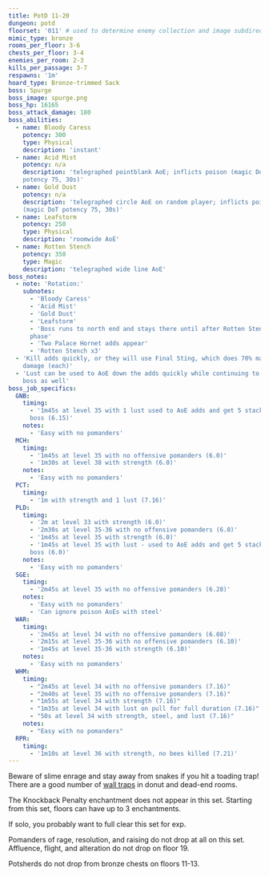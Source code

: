 ```yaml
---
title: PotD 11-20
dungeon: potd
floorset: '011' # used to determine enemy collection and image subdirectory
mimic_type: bronze
rooms_per_floor: 3-6
chests_per_floor: 3-4
enemies_per_room: 2-3
kills_per_passage: 3-7
respawns: '1m'
hoard_type: Bronze-trimmed Sack
boss: Spurge
boss_image: spurge.png
boss_hp: 16165
boss_attack_damage: 180
boss_abilities:
  - name: Bloody Caress
    potency: 300
    type: Physical
    description: 'instant'
  - name: Acid Mist
    potency: n/a
    description: 'telegraphed pointblank AoE; inflicts poison (magic DoT
    potency 75, 30s)'
  - name: Gold Dust
    potency: n/a
    description: 'telegraphed circle AoE on random player; inflicts poison
    (magic DoT potency 75, 30s)'
  - name: Leafstorm
    potency: 250
    type: Physical
    description: 'roomwide AoE'
  - name: Rotten Stench
    potency: 350
    type: Magic
    description: 'telegraphed wide line AoE'
boss_notes:
  - note: 'Rotation:'
    subnotes:
      - 'Bloody Caress'
      - 'Acid Mist'
      - 'Gold Dust'
      - 'Leafstorm'
      - 'Boss runs to north end and stays there until after Rotten Stench
      phase'
      - 'Two Palace Hornet adds appear'
      - 'Rotten Stench x3'
  - 'Kill adds quickly, or they will use Final Sting, which does 70% max HP
    damage (each)'
  - 'Lust can be used to AoE down the adds quickly while continuing to DPS the
    boss as well'
boss_job_specifics:
  GNB:
    timing:
      - '1m45s at level 35 with 1 lust used to AoE adds and get 5 stacks on
      boss (6.15)'
    notes:
      - 'Easy with no pomanders'
  MCH:
    timing:
      - '1m45s at level 35 with no offensive pomanders (6.0)'
      - '1m30s at level 38 with strength (6.0)'
    notes:
      - 'Easy with no pomanders'
  PCT:
    timing:
      - '1m with strength and 1 lust (7.16)'
  PLD:
    timing:
      - '2m at level 33 with strength (6.0)'
      - '2m30s at level 35-36 with no offensive pomanders (6.0)'
      - '1m45s at level 35 with strength (6.0)'
      - '1m45s at level 35 with lust - used to AoE adds and get 5 stacks on
      boss (6.0)'
    notes:
      - 'Easy with no pomanders'
  SGE:
    timing:
      - '2m45s at level 35 with no offensive pomanders (6.28)'
    notes:
      - 'Easy with no pomanders'
      - 'Can ignore poison AoEs with steel'
  WAR:
    timing:
      - '2m45s at level 34 with no offensive pomanders (6.08)'
      - '2m15s at level 35-36 with no offensive pomanders (6.10)'
      - '1m45s at level 35-36 with strength (6.10)'
    notes:
      - 'Easy with no pomanders'
  WHM:
    timing:
      - "2m45s at level 34 with no offensive pomanders (7.16)"
      - "2m40s at level 35 with no offensive pomanders (7.16)"
      - "1m55s at level 34 with strength (7.16)"
      - "1m35s at level 34 with lust on pull for full duration (7.16)"
      - "50s at level 34 with strength, steel, and lust (7.16)"
    notes:
      - "Easy with no pomanders"
  RPR:
    timing:
      - '1m10s at level 36 with strength, no bees killed (7.21)'
---
```


Beware of slime enrage and stay away from snakes if you hit a toading trap!
There are a good number of [wall traps](/wall_traps.html#potd-11-19) in donut
and dead-end rooms.

The Knockback Penalty enchantment does not appear in this set. Starting from
this set, floors can have up to 3 enchantments.

If solo, you probably want to full clear this set for exp.

Pomanders of rage, resolution, and raising do not drop at all on this set.
Affluence, flight, and alteration do not drop on floor 19.

Potsherds do not drop from bronze chests on floors 11-13.
